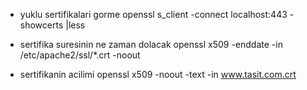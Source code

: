 * yuklu sertifikalari gorme
openssl s_client -connect localhost:443 -showcerts |less

* sertifika suresinin ne zaman dolacak
openssl x509 -enddate -in /etc/apache2/ssl/*.crt -noout

* sertifikanin acilimi
openssl x509 -noout -text -in www.tasit.com.crt
